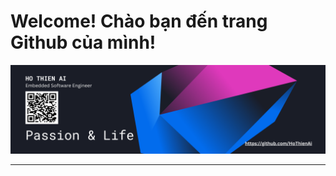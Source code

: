 # Welcome! Chào bạn đến trang Github của mình!
<a href="https://github.com/HoThienAi" title="github.com/HoThienAi">
<img src="/assests/httpsgithub.com_hothienai.png" title="github.com/HoThienAi" style="max-width: 100%;">
</a>

***